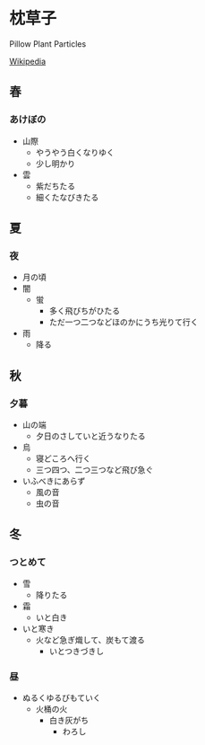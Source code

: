 # 枕草子

Pillow Plant Particles 

[Wikipedia]([URL](https://ja.wikipedia.org/wiki/%E6%9E%95%E8%8D%89%E5%AD%90) "タイトル")


## 春
### あけぼの

- 山際
  - やうやう白くなりゆく
  - 少し明かり
- 雲
  - 紫だちたる
  - 細くたなびきたる

## 夏
### 夜
- 月の頃
- 闇
  - 蛍
    - 多く飛びちがひたる
    - ただ一つ二つなどほのかにうち光りて行く
- 雨
  - 降る

## 秋
### 夕暮
- 山の端
  - 夕日のさしていと近うなりたる
- 烏
  - 寝どころへ行く
  - 三つ四つ、二つ三つなど飛び急ぐ
- いふべきにあらず
  - 風の音
  - 虫の音

## 冬
### つとめて
- 雪
  - 降りたる
- 霜
  - いと白き
- いと寒き
  - 火など急ぎ熾して、炭もて渡る
    - いとつきづきし
### 昼
- ぬるくゆるびもていく
  - 火桶の火
    - 白き灰がち
      - わろし
